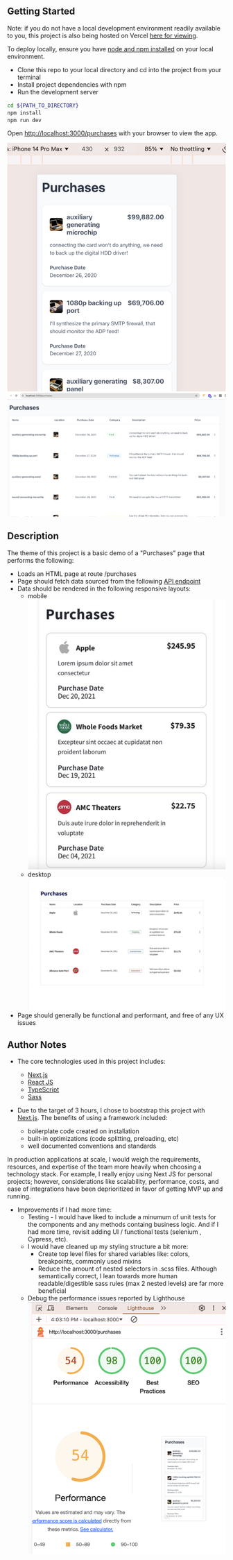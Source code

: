 ## Getting Started

Note: if you do not have a local development environment readily available to you, this project is also being hosted on Vercel [here for viewing](https://idmeproject-2af6dpfm3-addy5s-projects.vercel.app/purchases).

To deploy locally, ensure you have [node and npm installed](https://docs.npmjs.com/downloading-and-installing-node-js-and-npm) on your local environment.

- Clone this repo to your local directory and cd into the project from your terminal
- Install project dependencies with npm
- Run the development server

```bash
cd ${PATH_TO_DIRECTORY}
npm install
npm run dev
```

Open [http://localhost:3000/purchases](http://localhost:3000/purchases) with your browser to view the app.

![Mobile View](./actual-mobile.png)
![Desktop View](./actual-desktop.png)


## Description
The theme of this project is a basic demo of a "Purchases" page that performs the following:
- Loads an HTML page at route /purchases
- Page should fetch data sourced from the following [API endpoint](https://storage.googleapis.com/marketplace-prod-7728-shop-cdn-e5e2/interview/data.json)
- Data should be rendered in the following responsive layouts:
    - mobile
    ![Mobile Design](./design-mobile.png)
    - desktop
    ![Desktop Design](./design-desktop.png)
- Page should generally be functional and performant, and free of any UX issues


## Author Notes

- The core technologies used in this project includes:
    - [Next.js](https://nextjs.org)
    - [React JS](https://react.dev/)
    - [TypeScript](https://www.typescriptlang.org/)
    - [Sass](https://sass-lang.com/documentation/)

- Due to the target of 3 hours, I chose to bootstrap this project with [Next.js](https://nextjs.org). The benefits of using a framework included: 
    - boilerplate code created on installation
    - built-in optimizations (code splitting, preloading, etc)
    - well documented conventions and standards

In production applications at scale, I would weigh the requirements, resources, and expertise of the team more heavily when choosing a technology stack. For example, I really enjoy using Next JS for personal projects; however, considerations like scalability, performance, costs, and ease of integrations have been deprioritized in favor of getting MVP up and running.

- Improvements if I had more time:
    - Testing - I would have liked to include a minumum of unit tests for the components and any methods containg business logic. And if I had more time, revisit adding UI / functional tests (selenium , Cypress, etc).
    - I would have cleaned up my styling structure a bit more:
        - Create top level files for shared variables like: colors, breakpoints, commonly used mixins
        - Reduce the amount of nested selectors in .scss files. Although semantically correct, I lean towards more human readable/digestible sass rules (max 2 nested levels) are far more beneficial
    - Debug the performance issues reported by Lighthouse
      ![Lighthouse report](./lighthouse.png)

